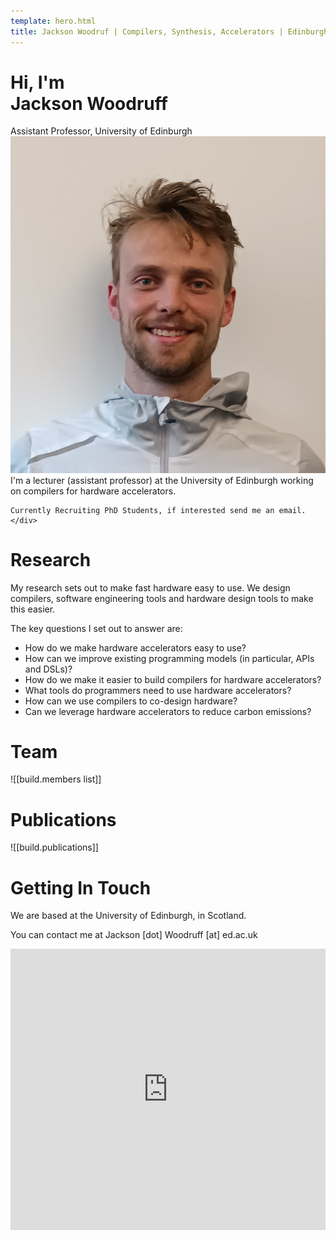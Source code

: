 ```yaml
---
template: hero.html
title: Jackson Woodruf | Compilers, Synthesis, Accelerators | Edinburgh
---
```


<div class="hero">
    <div class="hero-row-1">
        <div class="hero-heading">
            <h1>Hi, I'm<br/>
            <span class="name">Jackson Woodruff</span>
            </h1>
            <span class="position">Assistant Professor, University of Edinburgh</span>
        </div>
        <div class="hero-aside-image">
            <img src="static/members/jackson.jpg">
        </div>
    </div>
    <div class="hero-text">
    I'm a lecturer (assistant professor) at the University of Edinburgh working on compilers for hardware accelerators.

    Currently Recruiting PhD Students, if interested send me an email.
    </div>
</div>


# Research

My research sets out to make fast hardware easy to use.
We design compilers, software engineering tools and
hardware design tools to make this easier.

The key questions I set out to answer are:

- How do we make hardware accelerators easy to use?
- How can we improve existing programming models (in particular, APIs and DSLs)?
- How do we make it easier to build compilers for hardware accelerators?
- What tools do programmers need to use hardware accelerators?
- How can we use compilers to co-design hardware?
- Can we leverage hardware accelerators to reduce carbon emissions?

# Team

![[build.members list]]

# Publications

![[build.publications]]

# Getting In Touch

We are based at the University of Edinburgh, in Scotland.

You can contact me at Jackson [dot] Woodruff [at] ed.ac.uk

<iframe id="map-canvas" class="map_part" width="100%"  height="450"  frameborder="0" scrolling="no" marginheight="0" marginwidth="0" src="https://maps.google.com/maps?width=100%&amp;height=100%&amp;hl=en&amp;q=Informatics Forum, Edinburgh&amp;t=&amp;z=14&amp;ie=UTF8&amp;iwloc=B&amp;output=embed"></iframe>
